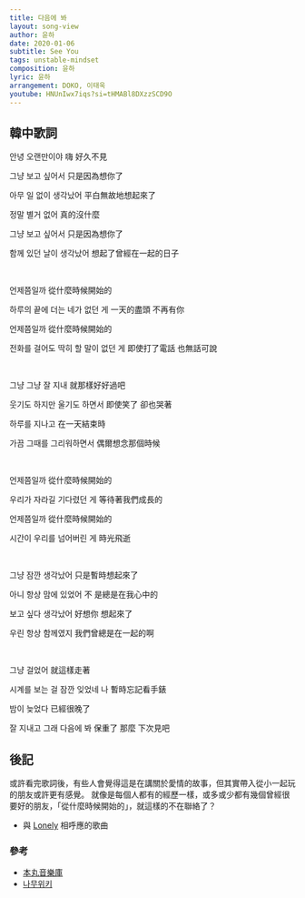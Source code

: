 ```yaml
---
title: 다음에 봐
layout: song-view
author: 윤하
date: 2020-01-06
subtitle: See You
tags: unstable-mindset
composition: 윤하
lyric: 윤하
arrangement: DOKO, 이태욱
youtube: HNUnIwx7iqs?si=tHMABl8DXzzSCD9O
---
```


## 韓中歌詞

안녕 오랜만이야
嗨 好久不見

그냥 보고 싶어서
只是因為想你了

아무 일 없이 생각났어
平白無故地想起來了

정말 별거 없어
真的沒什麼

그냥 보고 싶어서
只是因為想你了

함께 있던 날이 생각났어
想起了曾經在一起的日子

<br>

언제쯤일까
從什麼時候開始的

하루의 끝에 더는 네가 없던 게
一天的盡頭 不再有你

언제쯤일까
從什麼時候開始的

전화를 걸어도 딱히 할 말이 없던 게
即使打了電話 也無話可說

<br>

그냥 그냥 잘 지내
就那樣好好過吧

웃기도 하지만 울기도 하면서
即使笑了 卻也哭著

하루를 지나고
在一天結束時

가끔 그때를 그리워하면서
偶爾想念那個時候

<br>

언제쯤일까
從什麼時候開始的

우리가 자라길 기다렸던 게
等待著我們成長的

언제쯤일까
從什麼時候開始的

시간이 우리를 넘어버린 게
時光飛逝

<br>

그냥 잠깐 생각났어
只是暫時想起來了

아니 항상 맘에 있었어
不 是總是在我心中的

보고 싶다 생각났어
好想你 想起來了

우린 항상 함께였지
我們曾總是在一起的啊

<br>

그냥 걸었어
就這樣走著

시계를 보는 걸 잠깐 잊었네 나
暫時忘記看手錶

밤이 늦었다
已經很晚了

잘 지내고 그래 다음에 봐
保重了 那麼 下次見吧

## 後記

或許看完歌詞後，有些人會覺得這是在講關於愛情的故事，但其實帶入從小一起玩的朋友或許更有感覺。
就像是每個人都有的經歷一樣，或多或少都有幾個曾經很要好的朋友，「從什麼時候開始的」，就這樣的不在聯絡了？

- 與 [Lonely](/stable-mindset/lonely/) 相呼應的歌曲

### 參考

- [本丸音樂庫](https://as4572633.pixnet.net/blog/post/469154738)
- [나무위키](https://namu.wiki/w/UNSTABLE%20MINDSET#s-3.3)
